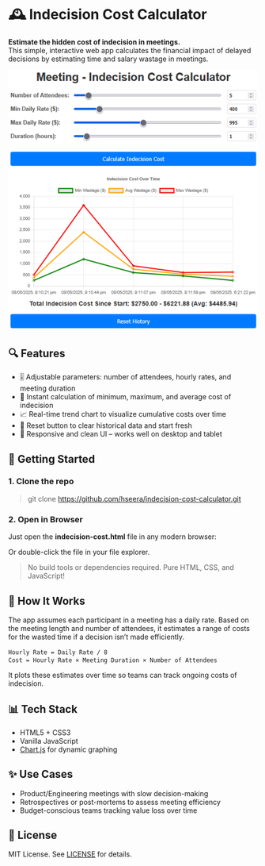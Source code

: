 # 🕰️ Indecision Cost Calculator

**Estimate the hidden cost of indecision in meetings.**  
This simple, interactive web app calculates the financial impact of delayed decisions by estimating time and salary wastage in meetings.

![screenshot](https://github.com/hseera/indecision-cost-calculator/blob/main/assets/indecision.png) 

## 🔍 Features

- 🎚 Adjustable parameters: number of attendees, hourly rates, and meeting duration
- 💸 Instant calculation of minimum, maximum, and average cost of indecision
- 📈 Real-time trend chart to visualize cumulative costs over time
- 🧹 Reset button to clear historical data and start fresh
- 📱 Responsive and clean UI – works well on desktop and tablet

## 🚀 Getting Started

### 1. Clone the repo

> git clone https://github.com/hseera/indecision-cost-calculator.git

### 2. Open in Browser

Just open the **indecision-cost.html** file in any modern browser:

Or double-click the file in your file explorer.

> No build tools or dependencies required. Pure HTML, CSS, and JavaScript!

## 🧠 How It Works

The app assumes each participant in a meeting has a daily rate. Based on the meeting length and number of attendees, it estimates a range of costs for the wasted time if a decision isn’t made efficiently.

```
Hourly Rate = Daily Rate / 8
Cost = Hourly Rate × Meeting Duration × Number of Attendees
```

It plots these estimates over time so teams can track ongoing costs of indecision.

## 📊 Tech Stack

- HTML5 + CSS3
- Vanilla JavaScript
- [Chart.js](https://www.chartjs.org/) for dynamic graphing

## ✨ Use Cases

- Product/Engineering meetings with slow decision-making
- Retrospectives or post-mortems to assess meeting efficiency
- Budget-conscious teams tracking value loss over time

## 📄 License

MIT License. See [LICENSE](LICENSE) for details.
